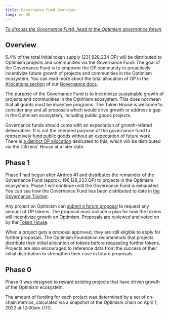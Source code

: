 ```yaml
---
title: Governance Fund Overview
lang: en-US
---
```


*[To discuss the Governance Fund, head to the Optimism governance forum](https://gov.optimism.io/t/governance-fund-discussion-thread/213)*.





## Overview

5.4% of the total initial token supply (231,928,234 OP) will be distributed to Optimism projects and communities via the Governance Fund. 
The goal of the Governance Fund is to empower the OP community to proactively incentivize future growth of projects and communities in the Optimism ecosystem. 
You can read more about the total allocation of OP in the [Allocations section](./allocations.md) of our [Governance docs](./README.md). 

The purpose of the Governance Fund is to incentivize sustainable growth of projects and communities in the Optimism ecosystem. 
This does not mean that all grants must be incentive programs. 
The Token House is welcome to consider any and all proposals which would drive growth or address a gap in the Optimism ecosystem, including public goods projects.

Governance funds should come with an expectation of growth-related deliverables. 
It is not the intended purpose of the governance fund to retroactively fund public goods without an expectation of future work. 
There is [a distinct OP allocation](./allocations.md#retroactive-public-goods-funding) dedicated to this, which will be distributed via the Citizens' House at a later date.

## Phase 1

Phase 1 had begun after Airdrop #1 and distributes the remainder of the Governance Fund (approx. 196,128,233 OP) to projects in the Optimism ecosystem. 
Phase 1 will continue until the Governance Fund is exhausted.
You can see how the Governance Fund has been distributed to date in [the Governance Tracker](https://docs.google.com/spreadsheets/d/1eaHOlWB34ij1KGsXdaNyTQg4tt1Pu2JurJsElBb6a8k/edit#gid=0). 

Any project on Optimism can [submit a forum proposal](proposals.md) to request any amount of OP tokens. 
The proposal must include a plan for how the tokens will incentivize growth on Optimism. 
Proposals are reviewed and voted on by the [Token House](token-house.md).

When a project gets a proposal approved, they are still eligible to apply for further proposals. 
The Optimism Foundation recommends that projects distribute their initial allocation of tokens before requesting further tokens. 
Projects are also encouraged to reference data from the success of their initial distribution to strengthen their case in future proposals.


## Phase 0

Phase 0 was designed to reward existing projects that have driven growth of the Optimism ecosystem. 

The amount of funding for each project was determined by a set of on-chain metrics, calculated via a snapshot of the Optimism chain on April 1, 2022 at 12:00am UTC.
